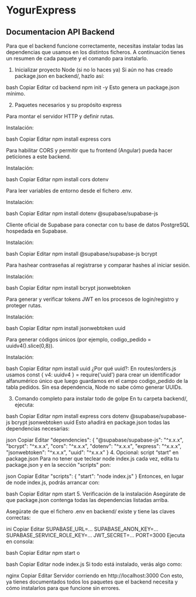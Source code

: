 # YogurExpress

## Documentacion API Backend
Para que el backend funcione correctamente, necesitas instalar todas las dependencias que usamos en los distintos ficheros. A continuación tienes un resumen de cada paquete y el comando para instalarlo.

1. Inicializar proyecto Node (si no lo haces ya)
Si aún no has creado package.json en backend/, hazlo así:

bash
Copiar
Editar
cd backend
npm init -y
Esto genera un package.json mínimo.

2. Paquetes necesarios y su propósito
express

Para montar el servidor HTTP y definir rutas.

Instalación:

bash
Copiar
Editar
npm install express
cors

Para habilitar CORS y permitir que tu frontend (Angular) pueda hacer peticiones a este backend.

Instalación:

bash
Copiar
Editar
npm install cors
dotenv

Para leer variables de entorno desde el fichero .env.

Instalación:

bash
Copiar
Editar
npm install dotenv
@supabase/supabase-js

Cliente oficial de Supabase para conectar con tu base de datos PostgreSQL hospedada en Supabase.

Instalación:

bash
Copiar
Editar
npm install @supabase/supabase-js
bcrypt

Para hashear contraseñas al registrarse y comparar hashes al iniciar sesión.

Instalación:

bash
Copiar
Editar
npm install bcrypt
jsonwebtoken

Para generar y verificar tokens JWT en los procesos de login/registro y proteger rutas.

Instalación:

bash
Copiar
Editar
npm install jsonwebtoken
uuid

Para generar códigos únicos (por ejemplo, codigo_pedido = uuidv4().slice(0,8)).

Instalación:

bash
Copiar
Editar
npm install uuid
¿Por qué uuid?:
En routes/orders.js usamos const { v4: uuidv4 } = require('uuid') para crear un identificador alfanumérico único que luego guardamos en el campo codigo_pedido de la tabla pedidos. Sin esa dependencia, Node no sabe cómo generar UUIDs.

3. Comando completo para instalar todo de golpe
En tu carpeta backend/, ejecuta:

bash
Copiar
Editar
npm install express cors dotenv @supabase/supabase-js bcrypt jsonwebtoken uuid
Esto añadirá en package.json todas las dependencias necesarias:

json
Copiar
Editar
"dependencies": {
  "@supabase/supabase-js": "^x.x.x",
  "bcrypt": "^x.x.x",
  "cors": "^x.x.x",
  "dotenv": "^x.x.x",
  "express": "^x.x.x",
  "jsonwebtoken": "^x.x.x",
  "uuid": "^x.x.x"
}
4. Opcional: script “start” en package.json
Para no tener que teclear node index.js cada vez, edita tu package.json y en la sección "scripts" pon:

json
Copiar
Editar
"scripts": {
  "start": "node index.js"
}
Entonces, en lugar de node index.js, podrás arrancar con:

bash
Copiar
Editar
npm start
5. Verificación de la instalación
Asegúrate de que package.json contenga todas las dependencias listadas arriba.

Asegúrate de que el fichero .env en backend/ existe y tiene las claves correctas:

ini
Copiar
Editar
SUPABASE_URL=…
SUPABASE_ANON_KEY=…
SUPABASE_SERVICE_ROLE_KEY=…
JWT_SECRET=…
PORT=3000
Ejecuta en consola:

bash
Copiar
Editar
npm start
o

bash
Copiar
Editar
node index.js
Si todo está instalado, verás algo como:

nginx
Copiar
Editar
Servidor corriendo en http://localhost:3000
Con esto, ya tienes documentados todos los paquetes que el backend necesita y cómo instalarlos para que funcione sin errores.